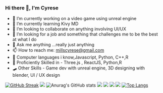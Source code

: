 ### Hi there 👋, I'm Cyrese


- 🔭 I’m currently working on a video game using unreal engine
- 🌱 I’m currently learning Kivy MD
- 👯 I’m looking to collaborate on anything involving UI/UX
- 🤔 I’m looking for a job and something that challenges me to be the best at what I do 
- 💬 Ask me anything ...really just anything
- 📫 How to reach me: millscyrese@gmail.com 
- 🦾 Computer languages i know,Javascript, Python, C++,R
- 🌌 Proficiently Skilled in - Three.js , ReactJS, Python,R
- 🛹 Other Skills - Game dev with unreal engine, 3D designing with blender, UI / UX design

[![GitHub Streak](https://github-readme-streak-stats.herokuapp.com/?user=CyreseM&theme=dark)](https://git.io/streak-stats)
![](http://github-profile-summary-cards.vercel.app/api/cards/profile-details?username=CyreseM&theme=monokai)
![Anurag's GitHub stats](https://github-readme-stats.vercel.app/api?username=CyreseM&show_icons=true&theme=radical)
![](http://github-profile-summary-cards.vercel.app/api/cards/repos-per-language?username=CyreseM&theme=monokai)
![](http://github-profile-summary-cards.vercel.app/api/cards/most-commit-language?username=CyreseM&theme=monokai)
![](http://github-profile-summary-cards.vercel.app/api/cards/stats?username=CyreseM&theme=monokai)
![](http://github-profile-summary-cards.vercel.app/api/cards/productive-time?username=CyreseM&theme=monokai&utcOffset=8)
[![Top Langs](https://github-readme-stats.vercel.app/api/top-langs/?username=CyreseM&layout=compact)](https://github.com/anuraghazra/github-readme-stats)
